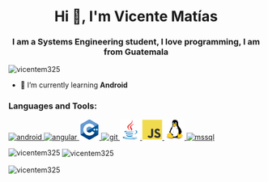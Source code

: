 <h1 align="center">Hi 👋, I'm Vicente Matías</h1>
<h3 align="center">I am a Systems Engineering student, I love programming, I am from Guatemala</h3>

<p align="left"> <img src="https://komarev.com/ghpvc/?username=vicentem325&label=Profile%20views&color=0e75b6&style=flat" alt="vicentem325" /> </p>

- 🌱 I’m currently learning **Android**

<p align="left">
</p>

<h3 align="left">Languages and Tools:</h3>
<p align="left">  <a href="https://developer.android.com" target="_blank" rel="noreferrer">
    <img src="https://lh3.googleusercontent.com/WyC9P3QnQMmIqp9TF5kJbNZxyX8SMhOtW9crxuClnYVeKMSPmf6qHLywz5dV0iu3SuJV_zbZlPlAIX535d5P8ht0AdHxFSfJiG3JjI1AXQ2dXpxT4g=s0" alt="android" width="40" height="40"/>
  </a> <a href="https://angular.io" target="_blank" rel="noreferrer"> <img src="https://angular.io/assets/images/logos/angular/angular.svg" alt="angular" width="40" height="40"/> </a> <a href="https://www.w3schools.com/cpp/" target="_blank" rel="noreferrer"> <img src="https://raw.githubusercontent.com/devicons/devicon/master/icons/cplusplus/cplusplus-original.svg" alt="cplusplus" width="40" height="40"/> </a> <a href="https://git-scm.com/" target="_blank" rel="noreferrer"> <img src="https://www.vectorlogo.zone/logos/git-scm/git-scm-icon.svg" alt="git" width="40" height="40"/> </a> <a href="https://www.java.com" target="_blank" rel="noreferrer"> <img src="https://raw.githubusercontent.com/devicons/devicon/master/icons/java/java-original.svg" alt="java" width="40" height="40"/> </a> <a href="https://developer.mozilla.org/en-US/docs/Web/JavaScript" target="_blank" rel="noreferrer"> <img src="https://raw.githubusercontent.com/devicons/devicon/master/icons/javascript/javascript-original.svg" alt="javascript" width="40" height="40"/> </a> <a href="https://www.linux.org/" target="_blank" rel="noreferrer"> <img src="https://raw.githubusercontent.com/devicons/devicon/master/icons/linux/linux-original.svg" alt="linux" width="40" height="40"/> </a> <a href="https://www.microsoft.com/en-us/sql-server" target="_blank" rel="noreferrer"> <img src="https://www.svgrepo.com/show/303229/microsoft-sql-server-logo.svg" alt="mssql" width="40" height="40"/> </a> </p>

<p><img align="left" src="https://github-readme-stats.vercel.app/api/top-langs?username=vicentem325&show_icons=true&locale=en&layout=compact&theme=dark&bg_color=0A0A0A" alt="vicentem325" /></p>

<p>&nbsp;<img align="center" src="https://github-readme-stats.vercel.app/api?username=vicentem325&show_icons=true&theme=dark&locale=en" alt="vicentem325" /></p>

<p><img align="center" src="https://github-readme-streak-stats.herokuapp.com/?user=vicentem325&theme=dark&show_icons=true" alt="vicentem325" /></p>

